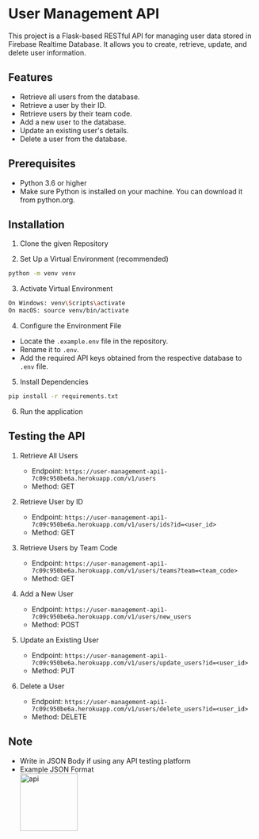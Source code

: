 # User Management API

This project is a Flask-based RESTful API for managing user data stored in Firebase Realtime Database. It allows you to create, retrieve, update, and delete user information.

## Features
- Retrieve all users from the database.
- Retrieve a user by their ID.
- Retrieve users by their team code.
- Add a new user to the database.
- Update an existing user's details.
- Delete a user from the database.

## Prerequisites
- Python 3.6 or higher
- Make sure Python is installed on your machine. You can download it from python.org.

## Installation
1. Clone the given Repository

2. Set Up a Virtual Environment (recommended)
```bash
python -m venv venv
```
3. Activate Virtual Environment 
```bash
On Windows: venv\Scripts\activate
On macOS: source venv/bin/activate
```
4. Configure the Environment File
- Locate the ```.example.env``` file in the repository.
- Rename it to ```.env```.
- Add the required API keys obtained from the respective database to ```.env``` file.

5. Install Dependencies
```bash
pip install -r requirements.txt
```
6. Run the application

## Testing the API

1. Retrieve All Users
    - Endpoint: ``` https://user-management-api1-7c09c950be6a.herokuapp.com/v1/users ```
    - Method: GET

2. Retrieve User by ID
    - Endpoint: ``` https://user-management-api1-7c09c950be6a.herokuapp.com/v1/users/ids?id=<user_id> ```
    - Method: GET

3. Retrieve Users by Team Code
    - Endpoint: ``` https://user-management-api1-7c09c950be6a.herokuapp.com/v1/users/teams?team=<team_code> ```
    - Method: GET

4. Add a New User
    - Endpoint: ``` https://user-management-api1-7c09c950be6a.herokuapp.com/v1/users/new_users ```
    - Method: POST

5. Update an Existing User
    - Endpoint: ``` https://user-management-api1-7c09c950be6a.herokuapp.com/v1/users/update_users?id=<user_id> ```
    - Method: PUT

6. Delete a User
    - Endpoint: ``` https://user-management-api1-7c09c950be6a.herokuapp.com/v1/users/delete_users?id=<user_id> ```
    - Method: DELETE

## Note
- Write in JSON Body if using any API testing platform
- Example JSON Format                                                                                                        
  <img width="116" alt="api" src="https://github.com/user-attachments/assets/5c9475e9-b8c6-457e-947e-c3e3df60e9e8" />

